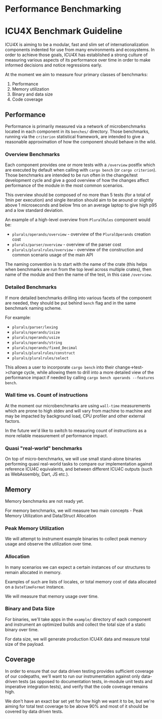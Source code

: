 # Performance Benchmarking

ICU4X Benchmark Guideline
=========================

ICU4X is aiming to be a modular, fast and slim set of internationalization components indented
for use from many environments and ecosystems.
In order to achieve those goals, ICU4X has established a strong culture of measuring various
aspects of its performance over time in order to make informed decisions and notice regressions early.

At the moment we aim to measure four primary classes of benchmarks:

1) Performance
2) Memory utilization
3) Binary and data size
4) Code coverage

## Performance

Performance is primarily measured via a network of microbenchmarks located in each component
in its `benches/` directory.
Those benchmarks, running via the `criterion` statistical framework, are intended to give a reasonable
approximation of how the component should behave in the wild.

### Overview Benchmarks

Each component provides one or more tests with a `/overview` postfix which are executed by default when
calling with `cargo bench` (or `cargo criterion`).
Those benchmarks are intended to be run often in the change/test development cycle and give a good
overview of how the changes affect performance of the module in the most common scenarios.

This overview should be composed of no more than 5 tests (for a total of 1min per execution) and single iteration
should aim to be around or slightly above 1 microseconds and below 1ms on an average laptop to give
high p95 and a low standard deviation.

An example of a high-level overview from `PluralRules` component would be:
- `plurals/operands/overview` - overview of the `PluralOperands` creation cost
- `plurals/parser/overview` - overview of the parser cost
- `plurals/pluralrules/overview` - overview of the construction and common scenario usage of the main API

The naming convention is to start with the name of the crate (this helps when benchmarks are run from the top level across
multiple crates), then name of the module and then the name of the test, in this case `/overview`.

### Detailed Benchmarks

If more detailed benchmarks drilling into various facets of the component are needed, they should be put
behind `bench` flag and in the same benchmark naming scheme.

For example:
  - `plurals/parser/lexing`
  - `plurals/operands/isize`
  - `plurals/operands/usize`
  - `plurals/operands/string`
  - `plurals/operands/fixed_Decimal`
  - `plurals/pluralrules/construct`
  - `plurals/pluralrules/select`

This allows a user to incorporate `cargo bench` into their change->test->change cycle, while allowing them
to drill into a more detailed view of the performance impact if needed by calling `cargo bench operands --features bench`.

### Wall time vs. Count of instructions

At the moment our microbenchmarks are using `wall-time` measurements which are prone to high stdev and will vary
from machine to machine and may be impacted by background load, CPU profiler and other external factors.

In the future we'd like to switch to measuring count of instructions as a more reliable measurement of performance
impact.

### Quasi "real-world" benchmarks

On top of micro-benchmarks, we will use small stand-alone binaries performing quasi real-world tasks
to compare our implementation against reference ICU4C equivalents, and between different ICU4C outputs (such
as WebAssembly, Dart, JS etc.).

## Memory

Memory benchmarks are not ready yet.

For memory benchmarks, we will measure two main concepts - Peak Memory Utilization and Data/Struct Allocation

### Peak Memory Utilization

We will attempt to instrument example binaries to collect peak memory usage and observe the utilization over time.

### Allocation

In many scenarios we can expect a certain instances of our structures to remain allocated in memory.

Examples of such are lists of locales, or total memory cost of data allocated on a `DateTimeFormat` instance.

We will measure that memory usage over time.

### Binary and Data Size

For binaries, we'll take apps in the `example/` directory of each component and instrument an optimized
builds and collect the total size of a static binary over time.

For data size, we will generate production ICU4X data and measure total size of the payload.

## Coverage

In order to ensure that our data driven testing provides sufficient coverage of our codepaths,
we'll want to run our instrumentation against only data-driven tests (as opposed to documentation tests,
in-module unit tests and imperative integration tests), and verify that the code coverage remains high.

We don't have an exact bar set yet for how high we want it to be, but we're aiming for total test coverage
to be above 90% and most of it should be covered by data driven tests.
